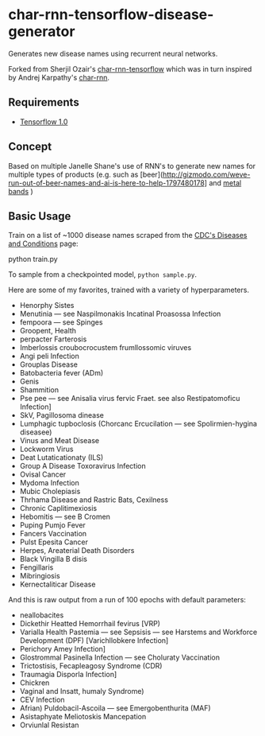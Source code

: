 char-rnn-tensorflow-disease-generator
===
Generates new disease names using recurrent neural networks.

Forked from Sherjil Ozair's [char-rnn-tensorflow](https://github.com/sherjilozair/char-rnn-tensorflow) which was in turn inspired by Andrej Karpathy's [char-rnn](https://github.com/karpathy/char-rnn).

## Requirements
- [Tensorflow 1.0](http://www.tensorflow.org)

## Concept
Based on multiple Janelle Shane's use of RNN's to generate new names for multiple types of products (e.g. such as [beer](http://gizmodo.com/weve-run-out-of-beer-names-and-ai-is-here-to-help-1797480178] and [metal bands](http://gizmodo.com/here-s-what-happened-when-computers-tried-naming-metal-1795538443) )
## Basic Usage
Train on a list of ~1000 disease names scraped from the [CDC's Diseases and Conditions](https://www.cdc.gov/diseasesconditions/) page:

python train.py

To sample from a checkpointed model, `python sample.py`.

Here are some of my favorites, trained with a variety of hyperparameters.

- Henorphy Sistes
- Menutinia — see Naspilmonakis Incatinal Proasossa Infection
- fempoora — see Spinges
- Groopent, Health
- perpacter Farterosis
- Imberlossis croubocrocustem frumllossomic viruves
- Angi peli Infection
- Grouplas Disease
- Batobacteria fever (ADm)
- Genis
- Shammition
- Pse pee — see Anisalia virus fervic Fraet. see also Restipatomoficu Infection]
- SkV, Pagillosoma dinease
- Lumphagic tupboclosis (Chorcanc Ercucilation — see Spolirmien-hygina diseasee)
- Vinus and Meat Disease
- Lockworm Virus 
- Deat Lutaticationaty (ILS)
- Group A Disease Toxoravirus Infection
- Ovisal Cancer
- Mydoma Infection
- Mubic Cholepiasis
- Thrhama Disease and Rastric Bats, Cexilness 
- Chronic Caplitimexiosis
- Hebomitis — see B Cromen
- Puping Pumjo Fever
- Fancers Vaccination
- Pulst Epesita Cancer 
- Herpes, Areaterial Death Disorders
- Black Vingilla B disis
- Fengillaris
- Mibringiosis
- Kernectaliticar Disease


And this is raw output from a run of 100 epochs with default parameters:

-  neallobacites
- Dickethir Heatted Hemorrhail fevirus [VRP)
- Varialla Health Pastemia — see Sepsisis — see Harstems and Workforce Development (DPF) [Varichllobkere Infection]
- Perichory Amey Infection]
- Glostrommal Pasinella Infection — see Choluraty Vaccination
- Trictostisis, Fecapleagosy Syndrome (CDR)
- Traumagia Disporla Infection]
- Chickren
- Vaginal and Insatt, humaly Syndrome)
- CEV Infection
- Afrian) Puldobacil-Ascoila — see Emergobenthurita (MAF)
- Asistaphyate Meliotoskis Mancepation
- Orviunlal Resistan

